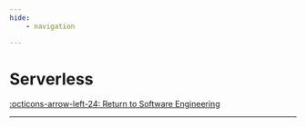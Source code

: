 ```yaml
---
hide:
    - navigation

---
```


# Serverless

[:octicons-arrow-left-24: Return to Software Engineering](/Knowledge-Notebook/Software-Engineering/)

---
